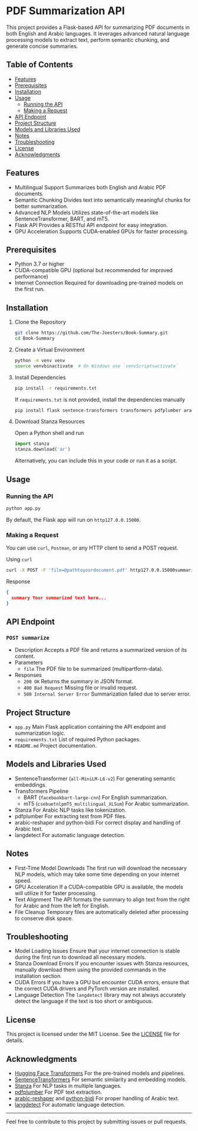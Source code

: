 # PDF Summarization API

This project provides a Flask-based API for summarizing PDF documents in both English and Arabic languages. It leverages advanced natural language processing models to extract text, perform semantic chunking, and generate concise summaries.

## Table of Contents

- [Features](#features)
- [Prerequisites](#prerequisites)
- [Installation](#installation)
- [Usage](#usage)
  - [Running the API](#running-the-api)
  - [Making a Request](#making-a-request)
- [API Endpoint](#api-endpoint)
- [Project Structure](#project-structure)
- [Models and Libraries Used](#models-and-libraries-used)
- [Notes](#notes)
- [Troubleshooting](#troubleshooting)
- [License](#license)
- [Acknowledgments](#acknowledgments)

## Features

- Multilingual Support Summarizes both English and Arabic PDF documents.
- Semantic Chunking Divides text into semantically meaningful chunks for better summarization.
- Advanced NLP Models Utilizes state-of-the-art models like SentenceTransformer, BART, and mT5.
- Flask API Provides a RESTful API endpoint for easy integration.
- GPU Acceleration Supports CUDA-enabled GPUs for faster processing.

## Prerequisites

- Python 3.7 or higher
- CUDA-compatible GPU (optional but recommended for improved performance)
- Internet Connection Required for downloading pre-trained models on the first run.

## Installation

1. Clone the Repository

   ```bash
   git clone https://github.com/The-Joesters/Book-Summary.git
   cd Book-Summary
   ```

2. Create a Virtual Environment

   ```bash
   python -m venv venv
   source venvbinactivate  # On Windows use `venvScriptsactivate`
   ```

3. Install Dependencies

   ```bash
   pip install -r requirements.txt
   ```

   If `requirements.txt` is not provided, install the dependencies manually

   ```bash
   pip install flask sentence-transformers transformers pdfplumber arabic-reshaper python-bidi stanza langdetect torch
   ```

4. Download Stanza Resources

   Open a Python shell and run

   ```python
   import stanza
   stanza.download('ar')
   ```

   Alternatively, you can include this in your code or run it as a script.

## Usage

### Running the API

```bash
python app.py
```

By default, the Flask app will run on `http127.0.0.15000`.

### Making a Request

You can use `curl`, `Postman`, or any HTTP client to send a POST request.

Using `curl`

```bash
curl -X POST -F 'file=@pathtoyourdocument.pdf' http127.0.0.15000summarize
```

Response

```json
{
  summary Your summarized text here...
}
```

## API Endpoint

### `POST summarize`

- Description Accepts a PDF file and returns a summarized version of its content.
- Parameters
  - `file` The PDF file to be summarized (multipartform-data).
- Responses
  - `200 OK` Returns the summary in JSON format.
  - `400 Bad Request` Missing file or invalid request.
  - `500 Internal Server Error` Summarization failed due to server error.

## Project Structure

- `app.py` Main Flask application containing the API endpoint and summarization logic.
- `requirements.txt` List of required Python packages.
- `README.md` Project documentation.

## Models and Libraries Used

- SentenceTransformer (`all-MiniLM-L6-v2`) For generating semantic embeddings.
- Transformers Pipeline
  - BART (`facebookbart-large-cnn`) For English summarization.
  - mT5 (`csebuetnlpmT5_multilingual_XLSum`) For Arabic summarization.
- Stanza For Arabic NLP tasks like tokenization.
- pdfplumber For extracting text from PDF files.
- arabic-reshaper and python-bidi For correct display and handling of Arabic text.
- langdetect For automatic language detection.

## Notes

- First-Time Model Downloads The first run will download the necessary NLP models, which may take some time depending on your internet speed.
- GPU Acceleration If a CUDA-compatible GPU is available, the models will utilize it for faster processing.
- Text Alignment The API formats the summary to align text from the right for Arabic and from the left for English.
- File Cleanup Temporary files are automatically deleted after processing to conserve disk space.

## Troubleshooting

- Model Loading Issues Ensure that your internet connection is stable during the first run to download all necessary models.
- Stanza Download Errors If you encounter issues with Stanza resources, manually download them using the provided commands in the installation section.
- CUDA Errors If you have a GPU but encounter CUDA errors, ensure that the correct CUDA drivers and PyTorch version are installed.
- Language Detection The `langdetect` library may not always accurately detect the language if the text is too short or ambiguous.

## License

This project is licensed under the MIT License. See the [LICENSE](LICENSE) file for details.

## Acknowledgments

- [Hugging Face Transformers](httpshuggingface.cotransformers) For the pre-trained models and pipelines.
- [SentenceTransformers](httpswww.sbert.net) For semantic similarity and embedding models.
- [Stanza](httpsstanfordnlp.github.iostanza) For NLP tasks in multiple languages.
- [pdfplumber](httpsgithub.comjsvinepdfplumber) For PDF text extraction.
- [arabic-reshaper](httpspypi.orgprojectarabic-reshaper) and [python-bidi](httpspypi.orgprojectpython-bidi) For proper handling of Arabic text.
- [langdetect](httpspypi.orgprojectlangdetect) For automatic language detection.

---

Feel free to contribute to this project by submitting issues or pull requests.
